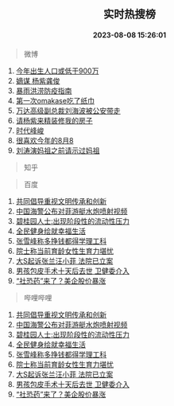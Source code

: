 <div align="center"><h2>实时热搜榜</h2><h4>2023-08-08 15:26:01</h4></div>

> 微博  

1. [今年出生人口或低于900万](https://s.weibo.com/weibo?q=%23%E4%BB%8A%E5%B9%B4%E5%87%BA%E7%94%9F%E4%BA%BA%E5%8F%A3%E6%88%96%E4%BD%8E%E4%BA%8E900%E4%B8%87%23&t=31&band_rank=1&Refer=top)<br />
2. [嫡谋 杨紫龚俊](https://s.weibo.com/weibo?q=%E5%AB%A1%E8%B0%8B%20%E6%9D%A8%E7%B4%AB%E9%BE%9A%E4%BF%8A&t=31&band_rank=2&Refer=top)<br />
3. [暴雨洪涝防疫指南](https://s.weibo.com/weibo?q=%23%E6%9A%B4%E9%9B%A8%E6%B4%AA%E6%B6%9D%E9%98%B2%E7%96%AB%E6%8C%87%E5%8D%97%23&t=31&band_rank=3&Refer=top)<br />
4. [第一次omakase吃了纸巾](https://s.weibo.com/weibo?q=%23%E7%AC%AC%E4%B8%80%E6%AC%A1omakase%E5%90%83%E4%BA%86%E7%BA%B8%E5%B7%BE%23&t=31&band_rank=4&Refer=top)<br />
5. [万达高级副总裁刘海波被公安带走](https://s.weibo.com/weibo?q=%23%E4%B8%87%E8%BE%BE%E9%AB%98%E7%BA%A7%E5%89%AF%E6%80%BB%E8%A3%81%E5%88%98%E6%B5%B7%E6%B3%A2%E8%A2%AB%E5%85%AC%E5%AE%89%E5%B8%A6%E8%B5%B0%23&t=31&band_rank=5&Refer=top)<br />
6. [请杨紫来精装修我的房子](https://s.weibo.com/weibo?q=%23%E8%AF%B7%E6%9D%A8%E7%B4%AB%E6%9D%A5%E7%B2%BE%E8%A3%85%E4%BF%AE%E6%88%91%E7%9A%84%E6%88%BF%E5%AD%90%23&t=31&band_rank=6&Refer=top)<br />
7. [时代峰峻](https://s.weibo.com/weibo?q=%E6%97%B6%E4%BB%A3%E5%B3%B0%E5%B3%BB&t=31&band_rank=7&Refer=top)<br />
8. [很喜欢今年的8月8](https://s.weibo.com/weibo?q=%23%E5%BE%88%E5%96%9C%E6%AC%A2%E4%BB%8A%E5%B9%B4%E7%9A%848%E6%9C%888%23&t=31&band_rank=8&Refer=top)<br />
9. [刘涛演妈祖之前请示过妈祖](https://s.weibo.com/weibo?q=%23%E5%88%98%E6%B6%9B%E6%BC%94%E5%A6%88%E7%A5%96%E4%B9%8B%E5%89%8D%E8%AF%B7%E7%A4%BA%E8%BF%87%E5%A6%88%E7%A5%96%23&t=31&band_rank=9&Refer=top)<br />

> 知乎  


> 百度  

1. [共同倡导重视文明传承和创新](https://www.baidu.com/s?wd=%E5%85%B1%E5%90%8C%E5%80%A1%E5%AF%BC%E9%87%8D%E8%A7%86%E6%96%87%E6%98%8E%E4%BC%A0%E6%89%BF%E5%92%8C%E5%88%9B%E6%96%B0&sa=fyb_news&rsv_dl=fyb_news)<br />
2. [中国海警公布对菲游艇水炮喷射视频](https://www.baidu.com/s?wd=%E4%B8%AD%E5%9B%BD%E6%B5%B7%E8%AD%A6%E5%85%AC%E5%B8%83%E5%AF%B9%E8%8F%B2%E6%B8%B8%E8%89%87%E6%B0%B4%E7%82%AE%E5%96%B7%E5%B0%84%E8%A7%86%E9%A2%91&sa=fyb_news&rsv_dl=fyb_news)<br />
3. [碧桂园人士:出现阶段性的流动性压力](https://www.baidu.com/s?wd=%E7%A2%A7%E6%A1%82%E5%9B%AD%E4%BA%BA%E5%A3%AB%3A%E5%87%BA%E7%8E%B0%E9%98%B6%E6%AE%B5%E6%80%A7%E7%9A%84%E6%B5%81%E5%8A%A8%E6%80%A7%E5%8E%8B%E5%8A%9B&sa=fyb_news&rsv_dl=fyb_news)<br />
4. [全民健身绘就幸福生活](https://www.baidu.com/s?wd=%E5%85%A8%E6%B0%91%E5%81%A5%E8%BA%AB%E7%BB%98%E5%B0%B1%E5%B9%B8%E7%A6%8F%E7%94%9F%E6%B4%BB&sa=fyb_news&rsv_dl=fyb_news)<br />
5. [张雪峰称多挣钱都得学理工科](https://www.baidu.com/s?wd=%E5%BC%A0%E9%9B%AA%E5%B3%B0%E7%A7%B0%E5%A4%9A%E6%8C%A3%E9%92%B1%E9%83%BD%E5%BE%97%E5%AD%A6%E7%90%86%E5%B7%A5%E7%A7%91&sa=fyb_news&rsv_dl=fyb_news)<br />
6. [院士称当前育龄女性生育力堪忧](https://www.baidu.com/s?wd=%E9%99%A2%E5%A3%AB%E7%A7%B0%E5%BD%93%E5%89%8D%E8%82%B2%E9%BE%84%E5%A5%B3%E6%80%A7%E7%94%9F%E8%82%B2%E5%8A%9B%E5%A0%AA%E5%BF%A7&sa=fyb_news&rsv_dl=fyb_news)<br />
7. [大S起诉张兰汪小菲 法院已立案](https://www.baidu.com/s?wd=%E5%A4%A7S%E8%B5%B7%E8%AF%89%E5%BC%A0%E5%85%B0%E6%B1%AA%E5%B0%8F%E8%8F%B2+%E6%B3%95%E9%99%A2%E5%B7%B2%E7%AB%8B%E6%A1%88&sa=fyb_news&rsv_dl=fyb_news)<br />
8. [男孩包皮手术十天后去世 卫健委介入](https://www.baidu.com/s?wd=%E7%94%B7%E5%AD%A9%E5%8C%85%E7%9A%AE%E6%89%8B%E6%9C%AF%E5%8D%81%E5%A4%A9%E5%90%8E%E5%8E%BB%E4%B8%96+%E5%8D%AB%E5%81%A5%E5%A7%94%E4%BB%8B%E5%85%A5&sa=fyb_news&rsv_dl=fyb_news)<br />
9. [“社恐药”来了？美企股价暴涨](https://www.baidu.com/s?wd=%E2%80%9C%E7%A4%BE%E6%81%90%E8%8D%AF%E2%80%9D%E6%9D%A5%E4%BA%86%EF%BC%9F%E7%BE%8E%E4%BC%81%E8%82%A1%E4%BB%B7%E6%9A%B4%E6%B6%A8&sa=fyb_news&rsv_dl=fyb_news)<br />

> 哔哩哔哩  

1. [共同倡导重视文明传承和创新](https://www.baidu.com/s?wd=%E5%85%B1%E5%90%8C%E5%80%A1%E5%AF%BC%E9%87%8D%E8%A7%86%E6%96%87%E6%98%8E%E4%BC%A0%E6%89%BF%E5%92%8C%E5%88%9B%E6%96%B0&sa=fyb_news&rsv_dl=fyb_news)<br />
2. [中国海警公布对菲游艇水炮喷射视频](https://www.baidu.com/s?wd=%E4%B8%AD%E5%9B%BD%E6%B5%B7%E8%AD%A6%E5%85%AC%E5%B8%83%E5%AF%B9%E8%8F%B2%E6%B8%B8%E8%89%87%E6%B0%B4%E7%82%AE%E5%96%B7%E5%B0%84%E8%A7%86%E9%A2%91&sa=fyb_news&rsv_dl=fyb_news)<br />
3. [碧桂园人士:出现阶段性的流动性压力](https://www.baidu.com/s?wd=%E7%A2%A7%E6%A1%82%E5%9B%AD%E4%BA%BA%E5%A3%AB%3A%E5%87%BA%E7%8E%B0%E9%98%B6%E6%AE%B5%E6%80%A7%E7%9A%84%E6%B5%81%E5%8A%A8%E6%80%A7%E5%8E%8B%E5%8A%9B&sa=fyb_news&rsv_dl=fyb_news)<br />
4. [全民健身绘就幸福生活](https://www.baidu.com/s?wd=%E5%85%A8%E6%B0%91%E5%81%A5%E8%BA%AB%E7%BB%98%E5%B0%B1%E5%B9%B8%E7%A6%8F%E7%94%9F%E6%B4%BB&sa=fyb_news&rsv_dl=fyb_news)<br />
5. [张雪峰称多挣钱都得学理工科](https://www.baidu.com/s?wd=%E5%BC%A0%E9%9B%AA%E5%B3%B0%E7%A7%B0%E5%A4%9A%E6%8C%A3%E9%92%B1%E9%83%BD%E5%BE%97%E5%AD%A6%E7%90%86%E5%B7%A5%E7%A7%91&sa=fyb_news&rsv_dl=fyb_news)<br />
6. [院士称当前育龄女性生育力堪忧](https://www.baidu.com/s?wd=%E9%99%A2%E5%A3%AB%E7%A7%B0%E5%BD%93%E5%89%8D%E8%82%B2%E9%BE%84%E5%A5%B3%E6%80%A7%E7%94%9F%E8%82%B2%E5%8A%9B%E5%A0%AA%E5%BF%A7&sa=fyb_news&rsv_dl=fyb_news)<br />
7. [大S起诉张兰汪小菲 法院已立案](https://www.baidu.com/s?wd=%E5%A4%A7S%E8%B5%B7%E8%AF%89%E5%BC%A0%E5%85%B0%E6%B1%AA%E5%B0%8F%E8%8F%B2+%E6%B3%95%E9%99%A2%E5%B7%B2%E7%AB%8B%E6%A1%88&sa=fyb_news&rsv_dl=fyb_news)<br />
8. [男孩包皮手术十天后去世 卫健委介入](https://www.baidu.com/s?wd=%E7%94%B7%E5%AD%A9%E5%8C%85%E7%9A%AE%E6%89%8B%E6%9C%AF%E5%8D%81%E5%A4%A9%E5%90%8E%E5%8E%BB%E4%B8%96+%E5%8D%AB%E5%81%A5%E5%A7%94%E4%BB%8B%E5%85%A5&sa=fyb_news&rsv_dl=fyb_news)<br />
9. [“社恐药”来了？美企股价暴涨](https://www.baidu.com/s?wd=%E2%80%9C%E7%A4%BE%E6%81%90%E8%8D%AF%E2%80%9D%E6%9D%A5%E4%BA%86%EF%BC%9F%E7%BE%8E%E4%BC%81%E8%82%A1%E4%BB%B7%E6%9A%B4%E6%B6%A8&sa=fyb_news&rsv_dl=fyb_news)<br />
